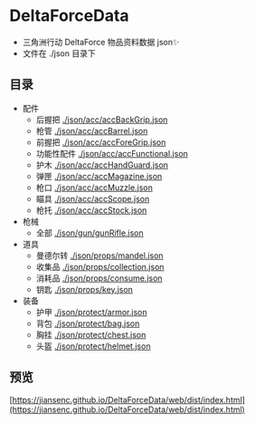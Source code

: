 # DeltaForceData

- 三角洲行动 DeltaForce 物品资料数据 json✨
- 文件在 ./json 目录下

## 目录

- 配件
  - 后握把 [./json/acc/accBackGrip.json](https://devv.ai)
  - 枪管 [./json/acc/accBarrel.json](https://devv.ai)
  - 前握把 [./json/acc/accForeGrip.json](https://devv.ai)
  - 功能性配件 [./json/acc/accFunctional.json](https://devv.ai)
  - 护木 [./json/acc/accHandGuard.json](https://devv.ai)
  - 弹匣 [./json/acc/accMagazine.json](https://devv.ai)
  - 枪口 [./json/acc/accMuzzle.json](https://devv.ai)
  - 瞄具 [./json/acc/accScope.json](https://devv.ai)
  - 枪托 [./json/acc/accStock.json](https://devv.ai)
- 枪械
  - 全部 [./json/gun/gunRifle.json](https://devv.ai)
- 道具
  - 曼德尔转 [./json/props/mandel.json](https://devv.ai)
  - 收集品 [./json/props/collection.json](https://devv.ai)
  - 消耗品 [./json/props/consume.json](https://devv.ai)
  - 钥匙 [./json/props/key.json](https://devv.ai)
- 装备
  - 护甲 [./json/protect/armor.json](https://devv.ai)
  - 背包 [./json/protect/bag.json](https://devv.ai)
  - 胸挂 [./json/protect/chest.json](https://devv.ai)
  - 头盔 [./json/protect/helmet.json](https://devv.ai)

## 预览

[https://jiansenc.github.io/DeltaForceData/web/dist/index.html](https://jiansenc.github.io/DeltaForceData/web/dist/index.html)

